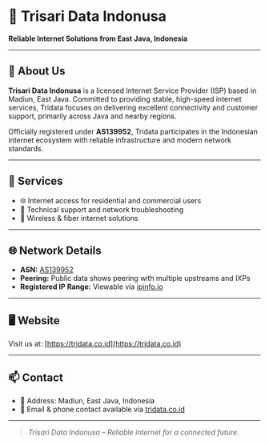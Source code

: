 # 🏢 Trisari Data Indonusa

**Reliable Internet Solutions from East Java, Indonesia**

---

## 📌 About Us

**Trisari Data Indonusa** is a licensed Internet Service Provider (ISP) based in Madiun, East Java. Committed to providing stable, high-speed internet services, Tridata focuses on delivering excellent connectivity and customer support, primarily across Java and nearby regions.

Officially registered under **AS139952**, Tridata participates in the Indonesian internet ecosystem with reliable infrastructure and modern network standards.

---

## 💼 Services

- 🌐 Internet access for residential and commercial users
- 🔧 Technical support and network troubleshooting
- 📡 Wireless & fiber internet solutions

---

## 🌐 Network Details

- **ASN:** [AS139952](https://bgp.tools/as/139952)
- **Peering:** Public data shows peering with multiple upstreams and IXPs
- **Registered IP Range:** Viewable via [ipinfo.io](https://ipinfo.io/AS139952)

---

## 🖥 Website

Visit us at: [https://tridata.co.id](https://tridata.co.id)

---

## 📫 Contact

- 📍 Address: Madiun, East Java, Indonesia
- 📧 Email & phone contact available via [tridata.co.id](https://tridata.co.id)

---

> *Trisari Data Indonusa – Reliable internet for a connected future.*
